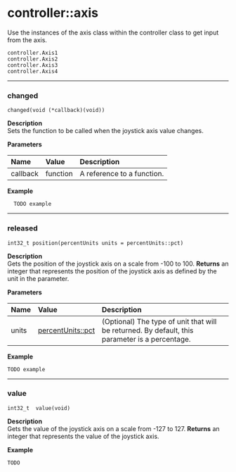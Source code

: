 # controller::axis
Use the instances of the axis class within the controller class to get input from the axis.

`controller.Axis1` <br>
`controller.Axis2` <br>
`controller.Axis3` <br>
`controller.Axis4` <br>
______________________________________________________________________________________________________________________________

### changed
`changed(void (*callback)(void))`

**Description** <br>
Sets the function to be called when the joystick axis value changes.

**Parameters** 

| Name | Value | Description |
| :--- | :---- | :---------- |
| callback | function | A reference to a function. |

**Example** 
```clike
  TODO example
```
______________________________________________________________________________________________________________________________

### released
`int32_t position(percentUnits units = percentUnits::pct)`


**Description** <br>
Gets the position of the joystick axis on a scale from -100 to 100.
**Returns** an integer that represents the position of the joystick axis as defined by the unit in the parameter.

**Parameters** 

| Name | Value | Description |
| :--- | :---- | :---------- |
| units | [percentUnits::pct](cpp/units?id=percentunits) | (Optional) The type of unit that will be returned. By default, this parameter is a percentage. |

**Example** 
```clike
TODO example
```
______________________________________________________________________________________________________________________________

### value
`int32_t  value(void)`

**Description** <br>
Gets the value of the joystick axis on a scale from -127 to 127.
**Returns** an integer that represents the value of the joystick axis.

**Example** 
```clike
TODO
```

